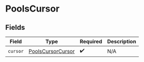 # PoolsCursor


## Fields

| Field                                                         | Type                                                          | Required                                                      | Description                                                   |
| ------------------------------------------------------------- | ------------------------------------------------------------- | ------------------------------------------------------------- | ------------------------------------------------------------- |
| `cursor`                                                      | [PoolsCursorCursor](../../models/shared/poolscursorcursor.md) | :heavy_check_mark:                                            | N/A                                                           |